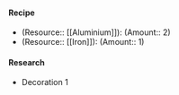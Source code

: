 #### Recipe
- (Resource:: [[Aluminium]]): (Amount:: 2)
- (Resource:: [[Iron]]): (Amount:: 1)

#### Research
- Decoration 1